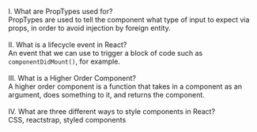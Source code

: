 I. What are PropTypes used for? <br>
    PropTypes are used to tell the component what type of input to expect via props, in order to avoid injection by foreign entity. <br> <br>
II. What is a lifecycle event in React? <br>
    An event that we can use to trigger a block of code such as `componentDidMount()`, for example. <br> <br>
III. What is a Higher Order Component? <br>
    A higher order component is a function that takes in a component as an argument, does something to it, and returns the component. <br> <br>
IV. What are three different ways to style components in React? <br>
    CSS, reactstrap, styled components